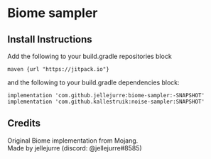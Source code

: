 # Biome sampler
## Install Instructions

Add the following to your build.gradle repositories block
```
maven {url "https://jitpack.io"}
```

and the following to your build.gradle dependencies block:
```
implementation 'com.github.jellejurre:biome-sampler:-SNAPSHOT'
implementation 'com.github.kallestruik:noise-sampler:SNAPSHOT'

```

## Credits
Original Biome implementation from Mojang.  
Made by jellejurre (discord: @jellejurre#8585)